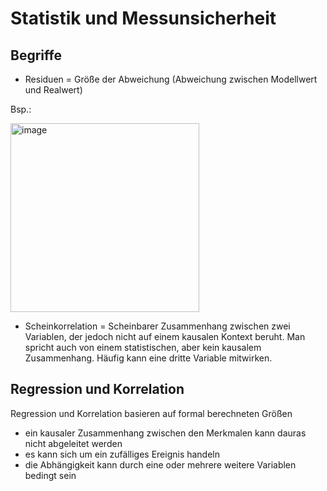 # Statistik und Messunsicherheit
## Begriffe
* Residuen = Größe der Abweichung (Abweichung zwischen Modellwert und Realwert)

Bsp.:

<img width="302" alt="image" src="https://github.com/s92854/Statistik-Messunsicherheit/assets/134683810/2db42e2f-6529-402a-a13f-3b662109ef9b">

* Scheinkorrelation = Scheinbarer Zusammenhang zwischen zwei Variablen, der jedoch nicht auf einem kausalen Kontext beruht. Man spricht auch von einem statistischen, aber kein kausalem Zusammenhang. Häufig kann eine dritte Variable mitwirken.


## Regression und Korrelation
Regression und Korrelation basieren auf formal berechneten Größen
* ein kausaler Zusammenhang zwischen den Merkmalen kann dauras nicht abgeleitet werden
* es kann sich um ein zufälliges Ereignis handeln
* die Abhängigkeit kann durch eine oder mehrere weitere Variablen bedingt sein

